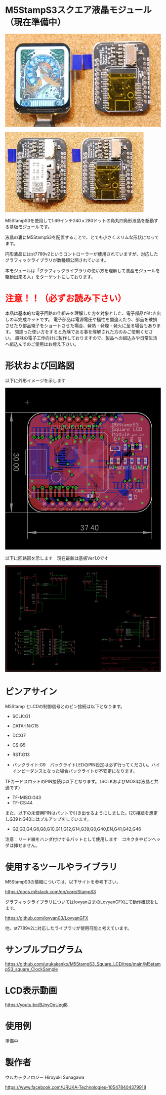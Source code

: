 # M5StampS3スクエア液晶モジュール（現在準備中）

![](gaiken1.jpg)

![](gaiken2.jpg)


M5StampS3を使用して1.69インチ240ｘ280ドットの角丸四角形液晶を駆動する基板モジュールです。

液晶の裏にM5StampS3を配置することで、とても小さくスリムな形状になってます。

円形液晶にはst7789v2というコントローラーが使用されていますが、対応したグラフィックライブラリが数種類公開されています。

本モジュールは「グラフィックライブラリの使い方を理解して液晶モジュールを駆動出来る人」をターゲットにしております。



# <span style="color: red;">注意！！（必ずお読み下さい）</span>

本品は基本的な電子回路の仕組みを理解した方を対象とした、電子部品がむき出しの半完成キットです。
電子部品は電源電圧や極性を間違えたり、部品を破損させたり部品端子をショートさせた場合、発熱・発煙・発火に至る場合もあります。
間違った使い方をすると危険である事を理解された方のみご使用ください。
趣味の電子工作向けに製作しておりますので、製品への組込みや日常生活へ組込んでのご使用はお控え下さい。



# 形状および回路図

以下に外形イメージを示します

![](pcb_image.png)



以下に回路図を示します　現在最新は基板Ver1.0です

![](schematic.png)




# ピンアサイン

M5Stamp とLCDの制御信号とのピン接続は以下となります。

- SCLK:G1

- DATA-IN:G15

- DC:G7

- CS:G5

- RST:G13

- バックライト:G9　バックライトLEDのPIN設定は必ず行ってください。ハイインピーダンスとなった場合バックライトが不安定になります。

TFカードスロットのPIN接続は以下となります。（SCLKおよびMOSIは液晶と共通です）

- TF-MISO:G43
- TF-CS:44

また、以下の未使用PINはパットで引き出せるようにしました。I2C接続を想定しG39とG40にはプルアップをしています。

- G2,G3,G4,G6,G8,G10,G11,G12,G14,G39,G0,G40,EN,G41,G42,G46

  
注意：リード線をハンダ付けするパットとして使用します　コネクタやピンヘッダは挿せません。


# 使用するツールやライブラリ

M5StampS3の情報については、以下サイトを参考下さい。

https://docs.m5stack.com/en/core/StampS3

グラフィックライブラリについてはlovyanさまのLovyanGFXにて動作確認をします。

https://github.com/lovyan03/LovyanGFX

他、st7789v2に対応したライブラリが使用可能と考えています。


# サンプルプログラム

https://github.com/urukakanko/M5StampS3_Square_LCD/tree/main/M5stampS3_square_ClockSample



# LCD表示動画

https://youtu.be/BJnyOqUegl8



# 使用例

準備中



# 製作者

ウルカテクノロジー
Hiroyuki Sunagawa

https://www.facebook.com/URUKA-Technologies-105478404379918

